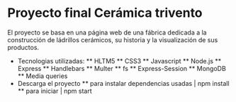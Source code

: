 # Proyecto final Cerámica trivento
El proyecto se basa en una página web de una fábrica dedicada a la construcción de ládrillos cerámicos, su historia y la visualización de sus productos.
- Tecnologias utilizadas:
** HLTM5
** CSS3
** Javascript
** Node.js
** Express
** Handlebars
** Multer
** fs
** Express-Session
** MongoDB
** Media queries
- Descarga el proyecto
** para instalar dependencias usadas | npm install
** para iniciar | npm start
